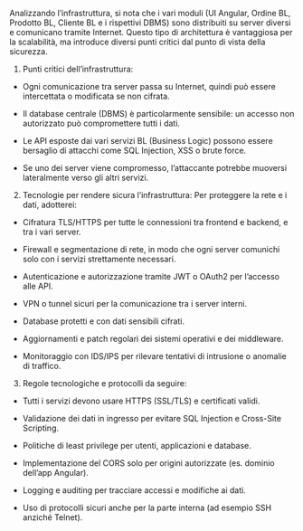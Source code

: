 Analizzando l’infrastruttura, si nota che i vari moduli (UI Angular, Ordine BL, Prodotto BL, Cliente BL e i rispettivi DBMS) sono distribuiti su server diversi e comunicano tramite Internet.
Questo tipo di architettura è vantaggiosa per la scalabilità, ma introduce diversi punti critici dal punto di vista della sicurezza.

1. Punti critici dell’infrastruttura:

- Ogni comunicazione tra server passa su Internet, quindi può essere intercettata o modificata se non cifrata.

- Il database centrale (DBMS) è particolarmente sensibile: un accesso non autorizzato può compromettere tutti i dati.

- Le API esposte dai vari servizi BL (Business Logic) possono essere bersaglio di attacchi come SQL Injection, XSS o brute force.

- Se uno dei server viene compromesso, l’attaccante potrebbe muoversi lateralmente verso gli altri servizi.

2. Tecnologie per rendere sicura l’infrastruttura:
Per proteggere la rete e i dati, adotterei:

- Cifratura TLS/HTTPS per tutte le connessioni tra frontend e backend, e tra i vari server.

- Firewall e segmentazione di rete, in modo che ogni server comunichi solo con i servizi strettamente necessari.

- Autenticazione e autorizzazione tramite JWT o OAuth2 per l’accesso alle API.

- VPN o tunnel sicuri per la comunicazione tra i server interni.

- Database protetti e con dati sensibili cifrati.

- Aggiornamenti e patch regolari dei sistemi operativi e dei middleware.

- Monitoraggio con IDS/IPS per rilevare tentativi di intrusione o anomalie di traffico.

3. Regole tecnologiche e protocolli da seguire:

- Tutti i servizi devono usare HTTPS (SSL/TLS) e certificati validi.

- Validazione dei dati in ingresso per evitare SQL Injection e Cross-Site Scripting.

- Politiche di least privilege per utenti, applicazioni e database.

- Implementazione del CORS solo per origini autorizzate (es. dominio dell’app Angular).

- Logging e auditing per tracciare accessi e modifiche ai dati.

- Uso di protocolli sicuri anche per la parte interna (ad esempio SSH anziché Telnet).